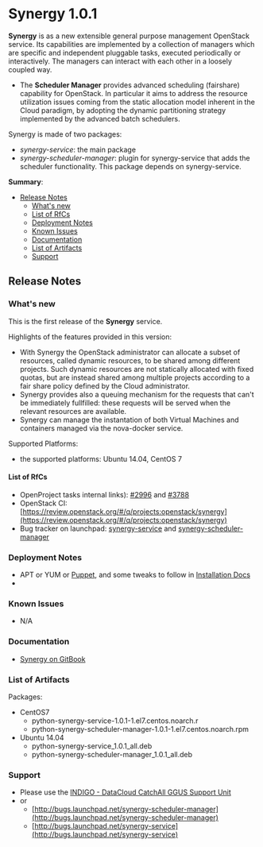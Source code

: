 # Synergy 1.0.1

**Synergy** is as a new extensible general purpose management OpenStack service. Its capabilities are implemented by a collection of managers which are specific and independent pluggable tasks, executed periodically or interactively. The managers can interact with each other in a loosely coupled way.
* The **Scheduler Manager** provides advanced scheduling (fairshare) capability for OpenStack. In particular it aims to address the resource utilization issues coming from the static allocation model inherent in the Cloud paradigm, by adopting the dynamic partitioning strategy implemented by the advanced batch schedulers.

Synergy is made of two packages:
* *synergy-service*: the main package
* *synergy-scheduler-manager*: plugin for synergy-service that adds the scheduler functionality. This package depends on synergy-service.

**Summary**:
* [Release Notes](#id1)
  * [What's new](#id2)
  * [List of RfCs](#id3)
  * [Deployment Notes](#id4)
  * [Known Issues](#id5)
  * [Documentation](#id6)
  * [List of Artifacts](#id7)
  * [Support](#id8)


<a id="id1"></a>
## Release Notes

<a id="id2"></a>
### What's new

This is the first release of the **Synergy** service.

Highlights of the features provided in this version:
* With Synergy the OpenStack administrator can allocate a subset of resources, called dynamic resources, to be shared among different projects. Such dynamic resources are not statically allocated with fixed quotas, but are instead shared among multiple projects according to a fair share policy defined by the Cloud administrator.
* Synergy provides also a queuing mechanism for the requests that can't be immediately fullfilled: these requests will be served when the relevant resources are available.
* Synergy can manage the instantation of both Virtual Machines and containers managed via the nova-docker service.

Supported Platforms:
* the supported platforms: Ubuntu 14.04, CentOS 7
 
<a id="id3"></a>
#### List of RfCs 
*   OpenProject tasks internal links): [#2996](https://project.indigo-datacloud.eu/work_packages/2996) and [#3788](https://project.indigo-datacloud.eu/work_packages/3788)
*   OpenStack CI: [https://review.openstack.org/#/q/projects:openstack/synergy](https://review.openstack.org/#/q/projects:openstack/synergy)
*   Bug tracker on launchpad: [synergy-service](https://bugs.launchpad.net/synergy-service) and [synergy-scheduler-manager](https://bugs.launchpad.net/synergy-scheduler-manager)


<a id="id4"></a>
### Deployment Notes
* APT or YUM or [Puppet](https://github.com/indigo-dc/puppet-synergy), and some tweaks to follow in [Installation Docs](https://indigo-dc.gitbooks.io/synergy/content/doc/admin.html)
* 
<a id="id5"></a>
### Known Issues

* N/A

<a id="id6"></a>
### Documentation

* [Synergy on GitBook](https://indigo-dc.gitbooks.io/synergy/content/)

<a id="id7"></a>
### List of Artifacts

Packages:
* CentOS7
  * python-synergy-service-1.0.1-1.el7.centos.noarch.r
  * python-synergy-scheduler-manager-1.0.1-1.el7.centos.noarch.rpm
* Ubuntu 14.04
  * python-synergy-service_1.0.1_all.deb
  * python-synergy-scheduler-manager_1.0.1_all.deb

<a id="id8"></a>
### Support

* Please use the [INDIGO - DataCloud CatchAll GGUS Support Unit](
https://wiki.egi.eu/wiki/GGUS:INDIGO_DataCloud_Catch-all_FAQ)
* or 
  * [http://bugs.launchpad.net/synergy-scheduler-manager](http://bugs.launchpad.net/synergy-scheduler-manager)
  * [http://bugs.launchpad.net/synergy-service](http://bugs.launchpad.net/synergy-service)